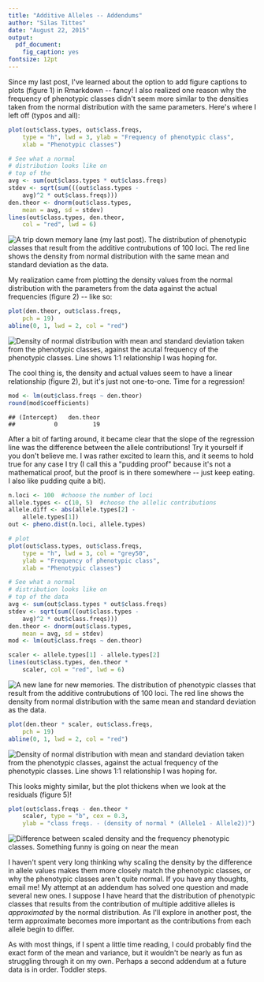 ```yaml
---
title: "Additive Alleles -- Addendums"
author: "Silas Tittes"
date: "August 22, 2015"
output:
  pdf_document:
    fig_caption: yes
fontsize: 12pt
---
```




Since my last post, I've learned about the option to add figure captions to plots (figure 1) in Rmarkdown -- fancy! I also realized one reason why the frequency of phenotypic classes didn't seem more similar to the densities taken from the normal distribution with the same parameters. Here's where I left off (typos and all):




```r
plot(out$class.types, out$class.freqs, 
    type = "h", lwd = 3, ylab = "Frequency of phenotypic class", 
    xlab = "Phenotypic classes")

# See what a normal
# distribution looks like on
# top of the
avg <- sum(out$class.types * out$class.freqs)
stdev <- sqrt(sum(((out$class.types - 
    avg)^2 * out$class.freqs)))
den.theor <- dnorm(out$class.types, 
    mean = avg, sd = stdev)
lines(out$class.types, den.theor, 
    col = "red", lwd = 6)
```

![A trip down memory lane (my last post). The distribution of phenotypic classes that result from the additive contrubutions of 100 loci. The red line shows the density from normal distribution with the same mean and standard deviation as the data.](/figure/./AdditiveAlleles_Addendum/unnamed-chunk-3-1.png)

My realization came from plotting the density values from the normal distribution with the parameters from the data against the actual frequencies (figure 2) -- like so:

```r
plot(den.theor, out$class.freqs, 
    pch = 19)
abline(0, 1, lwd = 2, col = "red")
```

![Density of normal distribution with mean and standard deviation taken from the phenotypic classes, against the acutal frequency of the phenotypic classes. Line shows 1:1 relationship I was hoping for.](/figure/./AdditiveAlleles_Addendum/unnamed-chunk-4-1.png)

The cool thing is, the density and actual values seem to have a linear relationship (figure 2), but it's just not one-to-one. Time for a regression!

```r
mod <- lm(out$class.freqs ~ den.theor)
round(mod$coefficients)
```

```
## (Intercept)   den.theor 
##           0          19
```

After a bit of farting around, it became clear that the slope of the regression line was the difference between the allele contributions! Try it yourself if you don't believe me. I was rather excited to learn this, and it seems to hold true for any case I try (I call this a "pudding proof" because it's not a mathematical proof, but the proof is in there somewhere -- just keep eating. I also like pudding quite a bit). 




```r
n.loci <- 100  #choose the number of loci
allele.types <- c(10, 5)  #choose the allelic contributions
allele.diff <- abs(allele.types[2] - 
    allele.types[1])
out <- pheno.dist(n.loci, allele.types)

# plot
plot(out$class.types, out$class.freqs, 
    type = "h", lwd = 3, col = "grey50", 
    ylab = "Frequency of phenotypic class", 
    xlab = "Phenotypic classes")

# See what a normal
# distribution looks like on
# top of the data
avg <- sum(out$class.types * out$class.freqs)
stdev <- sqrt(sum(((out$class.types - 
    avg)^2 * out$class.freqs)))
den.theor <- dnorm(out$class.types, 
    mean = avg, sd = stdev)
mod <- lm(out$class.freqs ~ den.theor)

scaler <- allele.types[1] - allele.types[2]
lines(out$class.types, den.theor * 
    scaler, col = "red", lwd = 6)
```

![A new lane for new memories. The distribution of phenotypic classes that result from the additive contrubutions of 100 loci. The red line shows the density from normal distribution with the same mean and standard deviation as the data.](/figure/./AdditiveAlleles_Addendum/unnamed-chunk-7-1.png)



```r
plot(den.theor * scaler, out$class.freqs, 
    pch = 19)
abline(0, 1, lwd = 2, col = "red")
```

![Density of normal distribution with mean and standard deviation taken from the phenotypic classes, against the actual frequency of the phenotypic classes. Line shows 1:1 relationship I was hoping for.](/figure/./AdditiveAlleles_Addendum/unnamed-chunk-8-1.png)


This looks mighty similar, but the plot thickens when we look at the residuals (figure 5)! 

```r
plot(out$class.freqs - den.theor * 
    scaler, type = "b", cex = 0.3, 
    ylab = "class freqs. - (density of normal * (Allele1 - Allele2))")
```

![Difference between scaled density and the frequency  phenotypic classes. Something funny is going on near the mean](/figure/./AdditiveAlleles_Addendum/unnamed-chunk-9-1.png)


I haven't spent very long thinking why scaling the density by the difference in allele values makes them more closely match the phenotypic classes, or why the phenotypic classes aren't quite normal. If you have any thoughts, email me! My attempt at an addendum has solved one question and made several new ones. I suppose I have heard that the distribution of phenotypic classes that results from the contribution of multiple additive alleles is *approximated* by the normal distribution. 
As I'll explore in another post, the term approximate becomes more important as the contributions from each allele begin to differ. 

As with most things, if I spent a little time reading, I could probably find the exact form of the mean and variance, but it wouldn't be nearly as fun as struggling through it on my own. Perhaps a second addendum at a future data is in order. Toddler steps.
